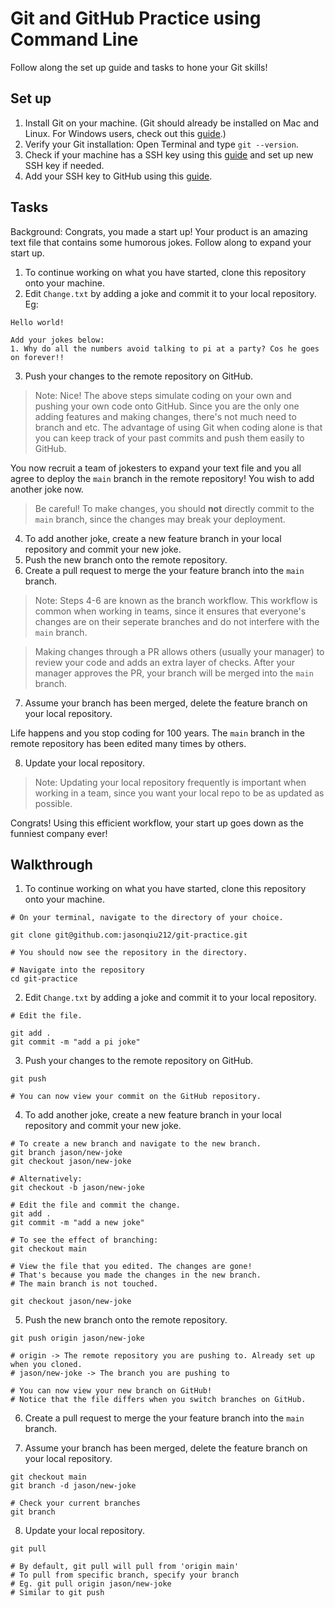 # Git and GitHub Practice using Command Line

Follow along the set up guide and tasks to hone your Git skills!

## Set up

1. Install Git on your machine. (Git should already be installed on Mac and Linux. For Windows users, check out this [guide](https://www.atlassian.com/git/tutorials/install-git#windows).)
2. Verify your Git installation: Open Terminal and type `git --version`.
3. Check if your machine has a SSH key using this [guide](https://docs.github.com/en/authentication/connecting-to-github-with-ssh/checking-for-existing-ssh-keys) and set up new SSH key if needed.
4. Add your SSH key to GitHub using this [guide](https://docs.github.com/en/authentication/connecting-to-github-with-ssh/generating-a-new-ssh-key-and-adding-it-to-the-ssh-agent).

## Tasks

Background: Congrats, you made a start up! Your product is an amazing text file that contains some humorous jokes. Follow along to expand your start up.

1. To continue working on what you have started, clone this repository onto your machine.
2. Edit `Change.txt` by adding a joke and commit it to your local repository. Eg:

```
Hello world!

Add your jokes below:
1. Why do all the numbers avoid talking to pi at a party? Cos he goes on forever!!
```

3. Push your changes to the remote repository on GitHub.

> Note: Nice! The above steps simulate coding on your own and pushing your own code onto GitHub. Since you are the only one adding features and making changes, there's not much need to branch and etc. The advantage of using Git when coding alone is that you can keep track of your past commits and push them easily to GitHub.

You now recruit a team of jokesters to expand your text file and you all agree to deploy the `main` branch in the remote repository! You wish to add another joke now.

> Be careful! To make changes, you should **not** directly commit to the `main` branch, since the changes may break your deployment.

4. To add another joke, create a new feature branch in your local repository and commit your new joke.
5. Push the new branch onto the remote repository.
6. Create a pull request to merge the your feature branch into the `main` branch.

> Note: Steps 4-6 are known as the branch workflow. This workflow is common when working in teams, since it ensures that everyone's changes are on their seperate branches and do not interfere with the `main` branch.

> Making changes through a PR allows others (usually your manager) to review your code and adds an extra layer of checks. After your manager approves the PR, your branch will be merged into the `main` branch.

7. Assume your branch has been merged, delete the feature branch on your local repository.

Life happens and you stop coding for 100 years. The `main` branch in the remote repository has been edited many times by others.

8. Update your local repository.

> Note: Updating your local repository frequently is important when working in a team, since you want your local repo to be as updated as possible.

Congrats! Using this efficient workflow, your start up goes down as the funniest company ever!

## Walkthrough

1. To continue working on what you have started, clone this repository onto your machine.

```
# On your terminal, navigate to the directory of your choice.

git clone git@github.com:jasonqiu212/git-practice.git

# You should now see the repository in the directory.

# Navigate into the repository
cd git-practice
```

2. Edit `Change.txt` by adding a joke and commit it to your local repository.

```
# Edit the file.

git add .
git commit -m "add a pi joke"
```

3. Push your changes to the remote repository on GitHub.

```
git push

# You can now view your commit on the GitHub repository.
```

4. To add another joke, create a new feature branch in your local repository and commit your new joke.

```
# To create a new branch and navigate to the new branch.
git branch jason/new-joke
git checkout jason/new-joke

# Alternatively:
git checkout -b jason/new-joke

# Edit the file and commit the change.
git add .
git commit -m "add a new joke"

# To see the effect of branching:
git checkout main

# View the file that you edited. The changes are gone!
# That's because you made the changes in the new branch.
# The main branch is not touched.

git checkout jason/new-joke
```

5. Push the new branch onto the remote repository.

```
git push origin jason/new-joke

# origin -> The remote repository you are pushing to. Already set up when you cloned.
# jason/new-joke -> The branch you are pushing to

# You can now view your new branch on GitHub!
# Notice that the file differs when you switch branches on GitHub.
```

6. Create a pull request to merge the your feature branch into the `main` branch.

7. Assume your branch has been merged, delete the feature branch on your local repository.

```
git checkout main
git branch -d jason/new-joke

# Check your current branches
git branch
```

8. Update your local repository.

```
git pull

# By default, git pull will pull from 'origin main'
# To pull from specific branch, specify your branch
# Eg. git pull origin jason/new-joke
# Similar to git push
```
